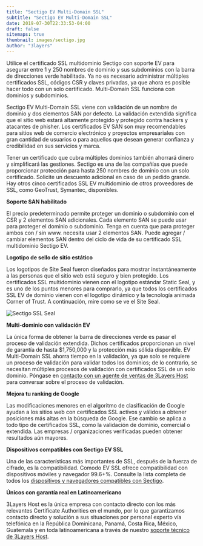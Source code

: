 ```yaml
---
title: "Sectigo EV Multi-Domain SSL"
subtitle: "Sectigo EV Multi-Domain SSL"
date: 2019-07-30T22:33:53-04:00
draft: false
sitemaps: true
thumbnail: images/sectigo.jpg
author: "3layers"
---
```


Utilice el certificado SSL multidominio Sectigo con soporte EV para asegurar entre 1 y 250 nombres de dominio y sus subdominios con la barra de direcciones verde habilitada. Ya no es necesario administrar múltiples certificados SSL, códigos CSR y claves privadas, ya que ahora es posible hacer todo con un solo certificado. Multi-Domain SSL funciona con dominios y subdominios.

Sectigo EV Multi-Domain SSL viene con validación de un nombre de dominio y dos elementos SAN por defecto. La validación extendida significa que el sitio web estará altamente protegido y protegido contra hackers y atacantes de phisher. Los certificados EV SAN son muy recomendables para sitios web de comercio electrónico y proyectos empresariales con gran cantidad de usuarios o para aquellos que desean generar confianza y credibilidad en sus servicios y marca.

Tener un certificado que cubra múltiples dominios también ahorrará dinero y simplificará las gestiones. Sectigo es una de las compañías que puede proporcionar protección para hasta 250 nombres de dominio con un solo certificado. Solicite un descuento adicional en caso de un pedido grande. Hay otros cinco certificados SSL EV multidominio de otros proveedores de SSL, como GeoTrust, Symantec, disponibles.

**Soporte SAN habilitado**

El precio predeterminado permite proteger un dominio o subdominio con el CSR y 2 elementos SAN adicionales. Cada elemento SAN se puede usar para proteger el dominio o subdominio. Tenga en cuenta que para proteger ambos con / sin www. necesita usar 2 elementos SAN. Puede agregar / cambiar elementos SAN dentro del ciclo de vida de su certificado SSL multidominio Sectigo EV.

**Logotipo de sello de sitio estático**

Los logotipos de Site Seal fueron diseñados para mostrar instantáneamente a las personas que el sitio web está seguro y bien protegido. Los certificados SSL multidominio vienen con el logotipo estándar Static Seal, y es uno de los puntos menores para comprarlo, ya que todos los certificados SSL EV de dominio vienen con el logotipo dinámico y la tecnología animada Corner of Trust. A continuación, mire como se ve el Site Seal.

![Sectigo SSL Seal](/images/sectigo_seal.png)

**Multi-dominio con validación EV**

La única forma de obtener la barra de direcciones verde es pasar el proceso de validación extendida. Dichos certificados proporcionan un nivel de garantía de hasta $1,750,000 y la protección más sólida disponible. EV Multi-Domain SSL ahorra tiempo en la validación, ya que solo se requiere un proceso de validación para validar todos los dominios; de lo contrario, se necesitan múltiples procesos de validación con certificados SSL de un solo dominio. Póngase en [contacto con un agente de ventas de 3Layers Host](https://3layers.host/contact/) para conversar sobre el proceso de validación.

**Mejora tu ranking de Google**

Las modificaciones menores en el algoritmo de clasificación de Google ayudan a los sitios web con certificados SSL activos y válidos a obtener posiciones más altas en la búsqueda de Google. Ese cambio se aplica a todo tipo de certificados SSL, como la validación de dominio, comercial o extendida. Las empresas / organizaciones verificadas pueden obtener resultados aún mayores.

**Dispositivos compatibles con Sectigo EV SSL**

Una de las características más importantes de SSL, después de la fuerza de cifrado, es la compatibilidad. Comodo EV SSL ofrece compatibilidad con dispositivos móviles y navegador 99.6+%. Consulte la lista completa de todos los [dispositivos y navegadores compatibles con Sectigo](https://3layers.host/compatibilidad-de-dispositivos-con-ssl/).

**Únicos con garantía real en Latinoamericano**

3Layers Host es la única empresa con contacto directo con los más relevantes Certificate Authorities en el mundo, por lo que garantizamos contacto directo y solución a sus situaciones por personal experto vía telefónica en la República Dominicana, Panamá, Costa Rica, México, Guatemala y en toda latinoamericana a través de nuestro [soporte técnico de 3Layers Host](https://3layers.host/contact/).